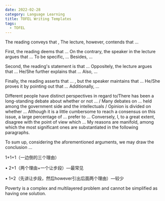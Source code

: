 ```yaml
---
date: 2022-02-28
category: Language Learning
title: TOFEL Writing Templates
tags:
  - TOFEL
---
```


The reading conveys that , The lecture, however, contends that ...

First, the reading deems that ... On the contrary, the speaker in the lecture argues that ... To be specific, ... Besides, ...

Second, the reading's statement is that ... Oppositely, the lecture argues that ... He/She further explains that ... Also, ...

Finally, the reading asserts that ... , but the speaker maintains that ... He/She proves it by pointing out that ... Additionally, ...



Different people have distinct perspectives in regard to/There has been a long-standing debate about whether or not ... / Many debates on ... held among the government side and the intellectuals / Opinion is divided on whether ... Although it is a little cumbersome to reach a consensus on this issue, a large percentage of ... prefer to ... Conversely, I, to a great extent, disagree with the point of view which ... My reasons are manifold, among which the most significant ones are substantiated in the following paragraphs.



To sum up, considering the aforementioned arguments, we may draw the conclusion ...

1+1+1（一边倒的三个理由） 

• 2+1（两个理由+一个让步段）—最常见 

• 1+2（先讲让步段，然后however引出后面两个理由）—较少





Poverty is a complex and multilayered problem and cannot be simplified as having one solution.

